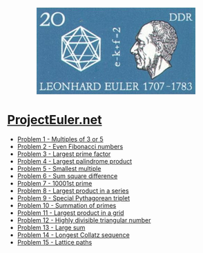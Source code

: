 <p align="center">
  <img height="200" src="https://raw.githubusercontent.com/eslerm/projecteuler/main/euler.png">
</p>

# [ProjectEuler.net](https://projecteuler.net)

 - [Problem 1 - Multiples of 3 or 5](exercises/euler-001.ipynb)
 - [Problem 2 - Even Fibonacci numbers](exercises/euler-002.ipynb)
 - [Problem 3 - Largest prime factor](exercises/euler-003.ipynb)
 - [Problem 4 - Largest palindrome product](exercises/euler-004.ipynb)
 - [Problem 5 - Smallest multiple](exercises/euler-005.ipynb)
 - [Problem 6 - Sum square difference](exercises/euler-006.ipynb)
 - [Problem 7 - 10001st prime](exercises/euler-007.ipynb)
 - [Problem 8 - Largest product in a series](exercises/euler-008.ipynb)
 - [Problem 9 - Special Pythagorean triplet](exercises/euler-009.ipynb)
 - [Problem 10 - Summation of primes](exercises/euler-010.ipynb)
 - [Problem 11 - Largest product in a grid](exercises/euler-011.ipynb)
 - [Problem 12 - Highly divisible triangular number](exercises/euler-012.ipynb)
 - [Problem 13 - Large sum](exercises/euler-013.ipynb)
 - [Problem 14 - Longest Collatz sequence](exercises/euler-014.ipynb)
 - [Problem 15 - Lattice paths](exercises/euler-015.ipynb)
